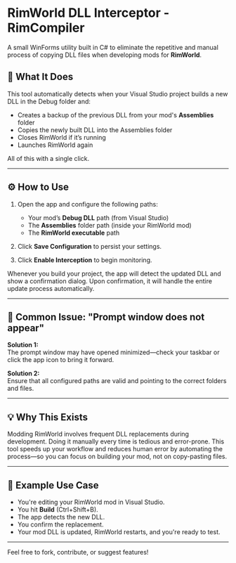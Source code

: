 # RimWorld DLL Interceptor - RimCompiler

A small WinForms utility built in C# to eliminate the repetitive and manual process of copying DLL files when developing mods for **RimWorld**.

## 🚀 What It Does

This tool automatically detects when your Visual Studio project builds a new DLL in the Debug folder and:

- Creates a backup of the previous DLL from your mod's **Assemblies** folder
- Copies the newly built DLL into the Assemblies folder
- Closes RimWorld if it’s running
- Launches RimWorld again

All of this with a single click.

---

## ⚙️ How to Use

1. Open the app and configure the following paths:
   - Your mod’s **Debug DLL** path (from Visual Studio)
   - The **Assemblies** folder path (inside your RimWorld mod)
   - The **RimWorld executable** path

2. Click **Save Configuration** to persist your settings.

3. Click **Enable Interception** to begin monitoring.

Whenever you build your project, the app will detect the updated DLL and show a confirmation dialog. Upon confirmation, it will handle the entire update process automatically.

---

## 🧩 Common Issue: "Prompt window does not appear"

**Solution 1:**  
The prompt window may have opened minimized—check your taskbar or click the app icon to bring it forward.

**Solution 2:**  
Ensure that all configured paths are valid and pointing to the correct folders and files.

---

## 💡 Why This Exists

Modding RimWorld involves frequent DLL replacements during development. Doing it manually every time is tedious and error-prone. This tool speeds up your workflow and reduces human error by automating the process—so you can focus on building your mod, not on copy-pasting files.

---

## 📂 Example Use Case

- You're editing your RimWorld mod in Visual Studio.
- You hit **Build** (Ctrl+Shift+B).
- The app detects the new DLL.
- You confirm the replacement.
- Your mod DLL is updated, RimWorld restarts, and you're ready to test.

---

Feel free to fork, contribute, or suggest features!
